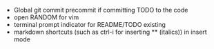 - Global git commit precommit if committing TODO to the code
- open RANDOM for vim
- terminal prompt indicator for README/TODO existing
- markdown shortcuts (such as ctrl-i for inserting ** (italics)) in insert mode

